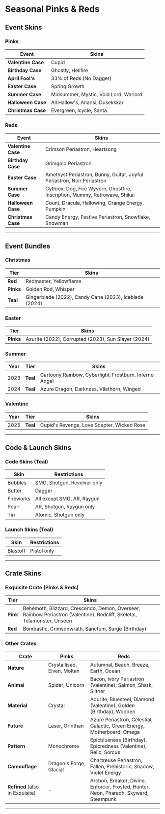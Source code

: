 # Seasonal Pinks & Reds

## Event Skins

### Pinks
| Event              | Skins                                      |
|-------------------|------------------------------------------|
| **Valentine Case** | Cupid                                    |
| **Birthday Case**  | Ghostly, Hellfire                        |
| **April Fool's**   | 33% of Reds (No Dagger)                  |
| **Easter Case**    | Spring Growth                            |
| **Summer Case**    | Midsummer, Mystic, Void Lord, Warlord   |
| **Halloween Case** | All Hallow's, Anansi, Dusekkkar         |
| **Christmas Case** | Evergreen, Icycle, Santa                |

### Reds
| Event              | Skins                                      |
|-------------------|------------------------------------------|
| **Valentine Case** | Crimson Periastron, Heartsong            |
| **Birthday Case**  | Grimgold Periastron                      |
| **Easter Case**    | Amethyst Periastron, Bunny, Guitar, Joyful Periastron, Noir Periastron |
| **Summer Case**    | Cythrex, Dog, Fire Wyvern, Ghostfire, Inscription, Mummy, Retrowave, Shikai |
| **Halloween Case** | Count, Dracula, Hallowing, Orange Energy, Pumpkin |
| **Christmas Case** | Candy Energy, Festive Periastron, Snowflake, Snowman |

---

## Event Bundles

### Christmas
| Tier   | Skins                                      |
|--------|------------------------------------------|
| **Red**  | Redmaster, Yellowflame                 |
| **Pinks** | Golden Rod, Whisper                   |
| **Teal**  | Gingerblade (2022), Candy Cane (2023), Iceblade (2024) |

### Easter
| Tier   | Skins                                      |
|--------|------------------------------------------|
| **Pinks** | Azurite (2022), Corrupted (2023), Sun Slayer (2024) |

### Summer
| Year  | Tier   | Skins                                      |
|-------|-------|------------------------------------------|
| 2023  | **Teal** | Cartoony Rainbow, Cyberlight, Frostburn, Inferno Angel |
| 2024  | **Teal** | Azure Dragon, Darkness, Vilethorn, Winged |

### Valentine
| Year  | Tier   | Skins                                      |
|-------|-------|------------------------------------------|
| 2025  | **Teal** | Cupid's Revenge, Love Scepter, Wicked Rose |

---

## Code & Launch Skins

### Code Skins (Teal)
| Skin       | Restrictions                                |
|-----------|------------------------------------------|
| Bubbles   | SMG, Shotgun, Revolver only              |
| Butter    | Dagger                                    |
| Fireworks | All except SMG, AR, Raygun               |
| Pearl     | AR, Shotgun, Raygun only                 |
| Tin       | Atomic, Shotgun only                     |

### Launch Skins (Teal)
| Skin     | Restrictions        |
|---------|--------------------|
| Blastoff | Pistol only        |

---

## Crate Skins

### Exquisite Crate (Pinks & Reds)
| Tier  | Skins                                      |
|-------|------------------------------------------|
| **Pink** | Behemoth, Blizzard, Crescendo, Demon, Overseer, Rainbow Periastron (Valentine), Redcliff, Skeletal, Telamonster, Unseen |
| **Red**  | Bombastic, Crimsonwrath, Sanctum, Surge (Birthday) |

### Other Crates
| Crate       | Pinks                                      | Reds                                      |
|------------|------------------------------------------|------------------------------------------|
| **Nature**  | Crystallised, Elven, Molten             | Autumnal, Beach, Breeze, Earth, Ocean   |
| **Animal**  | Spider, Unicorn                         | Bacon, Ivory Periastron (Valentine), Salmon, Shark, Slither |
| **Material**| Crystal                                 | Adurite, Bluesteel, Diamond (Valentine), Golden (Birthday), Wooden |
| **Future**  | Laser, Orinthan                         | Azure Periastron, Celestial, Galactic, Green Energy, Motherboard, Omega |
| **Pattern** | Monochrome                              | Epicblueness (Birthday), Epicredness (Valentine), Relic, Sorcus |
| **Camouflage** | Dragon's Forge, Glacial             | Chartreuse Periastron, Fallen, Prehistoric, Shadow, Violet Energy |
| **Refined** (also in Exquisite) | -                                      | Archon, Breaker, Divine, Enforcer, Frosted, Hunter, Neon, Pharaoh, Skyward, Steampunk |

---
